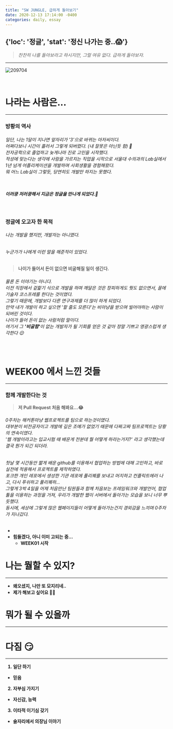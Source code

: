 ```yaml
---
title: "SW JUNGLE, 급하게 돌아보기"
date: 2020-12-13 17:14:00 -0400
categories: daily, essay
---
```

## {'loc': '정글', 'stat': '정신 나가는 중..😱'} 

> _찬찬히 나를 돌아보라고 하시지만, 그럴 여유 없다. 급하게 돌아보자._ 


*** 

![209704](https://user-images.githubusercontent.com/26760693/102010727-54581180-3d83-11eb-940b-d5adcddee797.gif)

<br>

# <b>나라는 사람은...  
***
### 방황의 역사


###### 일단, 나는 1달이 지나면 앞자리가 '3'으로 바뀌는 아저씨이다.<br>어쩌다보니 시간이 흘러서 그렇게 되버렸다. (내 잘못은 아닌듯 함) 🙂 <br>전자공학으로 졸업하고 늦게나마 진로 고민을 시작했다.<br> 적성에 맞는다는 생각에 사람을 가르치는 직업을 시작으로 서울대 수의과의 Lab실에서 1년 넘게 어플리케이션을 개발하며 사회생활을 경험해왔다.<br>뭐 어느 Lab실이 그렇듯, 당연히도 개발만 하지는 못했다.<br><br>
##### 이러쿵 저러쿵해서 지금은 정글을 만나게 되었다.🎉
<br>  

### 정글에 오고자 한 목적  
###### 나는 개발을 했지만, 개발자는 아니였다.
###### 누군가가 나에게 이런 말을 해준적이 있었다.  

  > 나이가 들어서 돈이 없으면 비굴해질 일이 생긴다.


###### 물론 돈 이야기는 아니다.<br>이전 직장에서 겉핥기 식으로 개발을 하며 깨달은 것은 창피하게도 뭣도 없으면서, 꼴에 기술자 코스프레를 한다는 것이였다. <br>그렇기 때문에, 개발보다 다른 연구과제를 더 많이 하게 되었다.<br> 만약 내가 개발이 하고 싶으면 '할 줄도 모른다'는 비아냥을 받으며 빌어야하는 사람이 되버린 것이다.<br>나이가 들어 돈이 없는 사람처럼 말이다.<br> 여기서 그 <b>'비굴함'</b>이 없는 개발자가 될 기회를 얻은 것 같아 정말 기쁘고 영광스럽게 생각한다 😌

<br>  

# <b>WEEK00 에서 느낀 것들
***
### 함께 개발한다는 것

  > 저 Pull Request 처음 해봐요...😂

###### 0주차는 해커톤마냥 웹프로젝트를 팀으로 하는것이였다.<br>대부분이 비전공자이고 개발에 깊은 조예가 없었기 때문에 다짜고짜 팀프로젝트는 당황의 연속이였다.<br>'웹 개발이라고는 입교시험 때 배운게 전분데 뭘 어떻게 하라는거지?' 라고 생각했는데 결국 뭔가 되긴 되더라.
###### 첫날 몇 시간동안 짧게 배운 github를 이용해서 협업하는 방법에 대해 고민하고, 바로 실전에 적용해서 프로젝트를 제작하였다.<br>포크한 개인 레포에서 생성한 기관 레포에 풀리퀘를 보내고 머지하고 컨플릭트에러 나고, 다시 푸쉬하고 풀리퀘하...<br>그렇게 3박 4일을 어제 처음만난 팀원들과 함께 처음보는 프레임워크와 개발언어, 협업툴을 이용하는 과정을 거쳐, 우리가 개발한 웹이 서버에서 돌아가는 모습을 보니 너무 뿌듯했다.<br>동시에, 세상에 그렇게 많은 웹페이지들이 어떻게 돌아가는건지 경외감을 느끼며 0주차가 지나갔다. 
  * 
* 힘들겠다, 아니 이미 고되는 중...  
  * WEEK01 시작  


# <b>나는 뭘할 수 있지?
*** 
* 왜오셨지, 나만 또 모지리네..
* 제가 해보고 싶어요 🙋‍♂️  


# <b>뭐가 될 수 있을까
***


# <b>다짐 😏
***
  1. 일단 하기
   * 믿음
  2. 자부심 가지기  
   * 자신감, 능력
  3. 이타적 이기심 갖기  
  * 술자리에서 의장님 이야기
